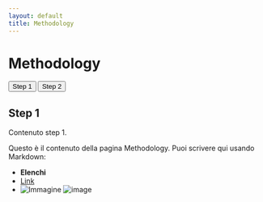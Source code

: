 ```yaml
---
layout: default
title: Methodology  
---
```


# Methodology 

<div class="step-menu">
  <button onclick="showStep('step1')">Step 1</button>
  <button onclick="showStep('step2')">Step 2</button>
</div>

<div id="step1" class="step-content">
  <h2>Step 1</h2>
  <p>Contenuto step 1.</p>
</div>

<div id="step2" class="step-content" style="display:none;">
  <h2>Step 2</h2>
  <p>Contenuto step 2.</p>
</div>

<script>
function showStep(id) {
  document.querySelectorAll('.step-content').forEach(el => el.style.display = 'none');
  document.getElementById(id).style.display = 'block';
}
</script>








Questo è il contenuto della pagina Methodology. Puoi scrivere qui usando Markdown:

- **Elenchi**
- [Link](https://esempio.com)
- ![Immagine](image.png)
![image](https://github.com/user-attachments/assets/52f00910-ca72-47e0-b3d3-9014d5833ccd)
